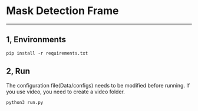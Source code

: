 # Mask Detection Frame
<hr/>

## 1, Environments
```
pip install -r requirements.txt
```

## 2, Run
The configuration file(Data/configs) needs to be modified before running. 
If you use video, you need to create a video folder.

```shell
python3 run.py
```
